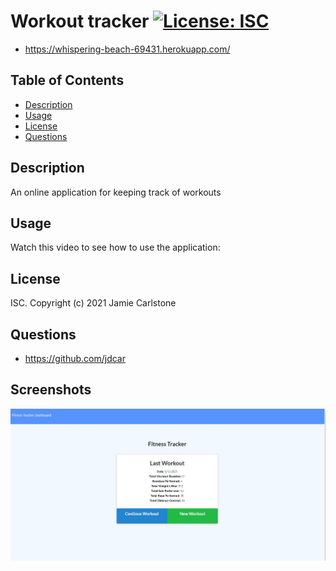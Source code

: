 # Workout tracker [![License: ISC](https://img.shields.io/badge/License-ISC-blue.svg)](https://opensource.org/licenses/ISC)
* https://whispering-beach-69431.herokuapp.com/
## Table of Contents
* [Description](#description)
* [Usage](#usage)
* [License](#license)
* [Questions](#questions)
## Description
An online application for keeping track of workouts
## Usage
Watch this video to see how to use the application:
## License
ISC. Copyright (c) 2021 Jamie Carlstone
## Questions
* https://github.com/jdcar
## Screenshots
![Homepage](/screenshots/screenshot-1.JPG "Homepage")